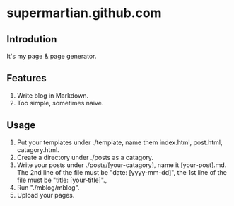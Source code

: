 supermartian.github.com
=======================

## Introdution
It's my page & page generator.

## Features

1. Write blog in Markdown.
2. Too simple, sometimes naive.

## Usage 

1. Put your templates under ./template, name them index.html, post.html, catagory.html.
2. Create a directory under ./posts as a catagory.
3. Write your posts under ./posts/[your-catagory], name it [your-post].md. The 2nd line of the file must be "date: [yyyy-mm-dd]", the 1st line of the file must be "title: [your-title]".,
4. Run "./mblog/mblog".
5. Upload your pages.
